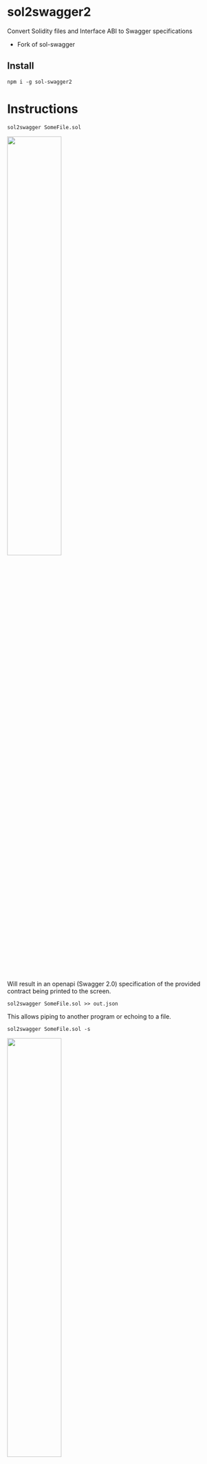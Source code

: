 # sol2swagger2

Convert Solidity files and Interface ABI to Swagger specifications

- Fork of sol-swagger

## Install

```
npm i -g sol-swagger2
```

# Instructions

```
sol2swagger SomeFile.sol
```

<img width="50%" src="media/sol2swagger1.gif" />

Will result in an openapi (Swagger 2.0) specification of the provided contract being printed to the
screen.

```
sol2swagger SomeFile.sol >> out.json
```

This allows piping to another program or echoing to a file.

```
sol2swagger SomeFile.sol -s
```

<img width="50%" src="media/sol2swagger3.gif" />

This will run a Swagger UI site locally to let you inspect your newly generated specification
<img width="50%" src="./data/ui.png" />

# Bonus (experimental)

## Yeoman

```
     _-----_     ╭───────────────────────╮
    |       |    │        Yo can do      │
    |--(o)--|    │       Ethereum too    │
   `---------´   │                       │
    ( _´U`_ )    │    http://yeoman.io   │
    /___A___\   /╰───────────────────────╯
     |  ~  |
   __'.___.'__
 ´   `  |° ´ Y `
```

If you have already converted SomeFile.sol to out.json you can actually generate a mocked out
skeleton API. Be careful to be in a folder you want generated files to be placed.

### Install the generator

```
npm install https://github.com/synrg-labs/generator-sol2solidity.git -g
```

### Generate your spec and working mock API

```
sol2swagger SomeFile.sol -s -g
```

<img width="50%" src="media/sol2swagger4.gif" />

Wait a few minutes and you will be presented with the familiar Swagger UI viewer.

<img width="50%" src="./data/ui.png" />

Wait a few more minutes for your new API to generate and you can now interact with the UI and have
values returned based on the shape and types described in the swagger specification

<img width="50%" src="./data/result.png" />

You can modify the resulting nodejs application as you see fit.

<img width="50%" src="./data/generated.png" />

## Help

```
-s, --server           Serves swagger inside Swagger UI webserver
-p, --port [PORT]      Specifies the port to serve Swagger UI
-f, --file [FILENAME]  Specify where to write the generated swagger file
-h, --help             This menu
-g, --generate         Run the API Generator tool
```
